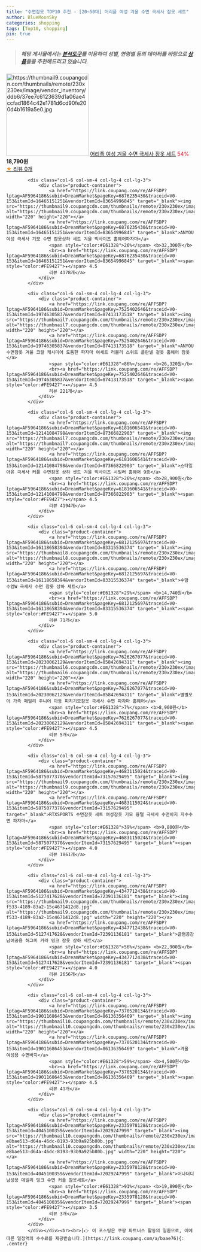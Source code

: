 ```yaml
---
title: "수면잠옷 TOP10 추천 - [20~50대] 어리플 여성 겨울 수면 극세사 잠옷 세트"
author: BlueMoonSky
categories: shopping
tags: [Top10, shopping]
pin: true
---
```


> ##### 해당 게시물에서는 [**분석도구**](https://itemscout.io/)를 이용하여 **성별**, **연령별** 등의 데이터를 바탕으로 [**상품**](https://link.coupang.com/a/baae76)들을 추천해드리고 있습니다.
<div class="container"><div class="row">
            <div class="col-6 col-sm-4 col-lg-4 col-lg-3">
                <div class="product-container">
                    <a href="https://link.coupang.com/re/AFFSDP?lptag=AF5964186&subid=DreamMarket&pageKey=7634563634&traceid=V0-153&itemId=20270243781&vendorItemId=87357380469" target="_blank"><img src="https://thumbnail9.coupangcdn.com/thumbnails/remote/230x230ex/image/vendor_inventory/ddb6/37ee7c6123639d1a06ae4ccfad1864c42e1781d6cd90fe200d4b1619a5e0.jpg" alt="https://thumbnail9.coupangcdn.com/thumbnails/remote/230x230ex/image/vendor_inventory/ddb6/37ee7c6123639d1a06ae4ccfad1864c42e1781d6cd90fe200d4b1619a5e0.jpg" width="220" height="220"></a>
                    <a href="https://link.coupang.com/re/AFFSDP?lptag=AF5964186&subid=DreamMarket&pageKey=7634563634&traceid=V0-153&itemId=20270243781&vendorItemId=87357380469" target="_blank">어리플 여성 겨울 수면 극세사 잠옷 세트</a>
                    <span style="color:#E61328">54%</span> <b>18,790원</b>
                    <br><a href="https://link.coupang.com/re/AFFSDP?lptag=AF5964186&subid=DreamMarket&pageKey=7634563634&traceid=V0-153&itemId=20270243781&vendorItemId=87357380469" target="_blank"><span style="color:#FE9427">★</span> 
                    리뷰 0개</a>
                </div>
            </div>
            
            <div class="col-6 col-sm-4 col-lg-4 col-lg-3">
                <div class="product-container">
                    <a href="https://link.coupang.com/re/AFFSDP?lptag=AF5964186&subid=DreamMarket&pageKey=6876235430&traceid=V0-153&itemId=16465151251&vendorItemId=83654996845" target="_blank"><img src="https://thumbnail9.coupangcdn.com/thumbnails/remote/230x230ex/image/vendor_inventory/4dab/1d44322a693906c8386d263cd686a39c640a9791eabbb548d55d001c276f.jpg" alt="https://thumbnail9.coupangcdn.com/thumbnails/remote/230x230ex/image/vendor_inventory/4dab/1d44322a693906c8386d263cd686a39c640a9791eabbb548d55d001c276f.jpg" width="220" height="220"></a>
                    <a href="https://link.coupang.com/re/AFFSDP?lptag=AF5964186&subid=DreamMarket&pageKey=6876235430&traceid=V0-153&itemId=16465151251&vendorItemId=83654996845" target="_blank">ANYOU 여성 극세사 기모 수면 잠옷상하 세트 겨울 빅사이즈 홈웨어파자마</a>
                    <span style="color:#E61328">26%</span> <b>32,300원</b>
                    <br><a href="https://link.coupang.com/re/AFFSDP?lptag=AF5964186&subid=DreamMarket&pageKey=6876235430&traceid=V0-153&itemId=16465151251&vendorItemId=83654996845" target="_blank"><span style="color:#FE9427">★</span> 4.5
                    리뷰 4178개</a>
                </div>
            </div>
            
            <div class="col-6 col-sm-4 col-lg-4 col-lg-3">
                <div class="product-container">
                    <a href="https://link.coupang.com/re/AFFSDP?lptag=AF5964186&subid=DreamMarket&pageKey=7525402646&traceid=V0-153&itemId=19746305837&vendorItemId=87413173518" target="_blank"><img src="https://thumbnail7.coupangcdn.com/thumbnails/remote/230x230ex/image/vendor_inventory/cf2c/2803fe2844e415ca1d198666bf08a8b1208443dd90929c9432c531835116.jpeg" alt="https://thumbnail7.coupangcdn.com/thumbnails/remote/230x230ex/image/vendor_inventory/cf2c/2803fe2844e415ca1d198666bf08a8b1208443dd90929c9432c531835116.jpeg" width="220" height="220"></a>
                    <a href="https://link.coupang.com/re/AFFSDP?lptag=AF5964186&subid=DreamMarket&pageKey=7525402646&traceid=V0-153&itemId=19746305837&vendorItemId=87413173518" target="_blank">ANYOU 수면잠옷 겨울 코랄 캐시미어 도톰한 파자마 여세트 러블리 스위트 플란넬 겉옷 홈웨어 잠옷</a>
                    <span style="color:#E61328">86%</span> <b>26,320원</b>
                    <br><a href="https://link.coupang.com/re/AFFSDP?lptag=AF5964186&subid=DreamMarket&pageKey=7525402646&traceid=V0-153&itemId=19746305837&vendorItemId=87413173518" target="_blank"><span style="color:#FE9427">★</span> 4.5
                    리뷰 221개</a>
                </div>
            </div>
            
            <div class="col-6 col-sm-4 col-lg-4 col-lg-3">
                <div class="product-container">
                    <a href="https://link.coupang.com/re/AFFSDP?lptag=AF5964186&subid=DreamMarket&pageKey=6181606541&traceid=V0-153&itemId=12141084798&vendorItemId=87366822903" target="_blank"><img src="https://thumbnail7.coupangcdn.com/thumbnails/remote/230x230ex/image/vendor_inventory/d5f4/9a5bd0540acc9e56dc231e2792b987ee30df740f8ed9dde2e93727b76dbf.jpg" alt="https://thumbnail7.coupangcdn.com/thumbnails/remote/230x230ex/image/vendor_inventory/d5f4/9a5bd0540acc9e56dc231e2792b987ee30df740f8ed9dde2e93727b76dbf.jpg" width="220" height="220"></a>
                    <a href="https://link.coupang.com/re/AFFSDP?lptag=AF5964186&subid=DreamMarket&pageKey=6181606541&traceid=V0-153&itemId=12141084798&vendorItemId=87366822903" target="_blank">스타일아유 극세사 커플 수면잠옷 상하 셋트 겨울 빅사이즈 시밀러 홈웨어 9종</a>
                    <span style="color:#E61328">26%</span> <b>28,900원</b>
                    <br><a href="https://link.coupang.com/re/AFFSDP?lptag=AF5964186&subid=DreamMarket&pageKey=6181606541&traceid=V0-153&itemId=12141084798&vendorItemId=87366822903" target="_blank"><span style="color:#FE9427">★</span> 4.5
                    리뷰 4194개</a>
                </div>
            </div>
            
            <div class="col-6 col-sm-4 col-lg-4 col-lg-3">
                <div class="product-container">
                    <a href="https://link.coupang.com/re/AFFSDP?lptag=AF5964186&subid=DreamMarket&pageKey=6812125697&traceid=V0-153&itemId=16118658394&vendorItemId=83315536374" target="_blank"><img src="https://thumbnail8.coupangcdn.com/thumbnails/remote/230x230ex/image/vendor_inventory/3c85/4cce120c437eafdf7023cbd51b034773ad7c0588b8ecaf8025b7e484651e.jpg" alt="https://thumbnail8.coupangcdn.com/thumbnails/remote/230x230ex/image/vendor_inventory/3c85/4cce120c437eafdf7023cbd51b034773ad7c0588b8ecaf8025b7e484651e.jpg" width="220" height="220"></a>
                    <a href="https://link.coupang.com/re/AFFSDP?lptag=AF5964186&subid=DreamMarket&pageKey=6812125697&traceid=V0-153&itemId=16118658394&vendorItemId=83315536374" target="_blank">수맘 수엠W 극세사 수면 잠옷 상하 세트</a>
                    <span style="color:#E61328">29%</span> <b>14,740원</b>
                    <br><a href="https://link.coupang.com/re/AFFSDP?lptag=AF5964186&subid=DreamMarket&pageKey=6812125697&traceid=V0-153&itemId=16118658394&vendorItemId=83315536374" target="_blank"><span style="color:#FE9427">★</span> 5.0
                    리뷰 71개</a>
                </div>
            </div>
            
            <div class="col-6 col-sm-4 col-lg-4 col-lg-3">
                <div class="product-container">
                    <a href="https://link.coupang.com/re/AFFSDP?lptag=AF5964186&subid=DreamMarket&pageKey=7626267077&traceid=V0-153&itemId=20230062129&vendorItemId=85842694311" target="_blank"><img src="https://thumbnail6.coupangcdn.com/thumbnails/remote/230x230ex/image/vendor_inventory/339e/ae5bbd6ad9559ae559e85bd4bfda44152fa51262cdc6427f210d5fe1cd70.jpg" alt="https://thumbnail6.coupangcdn.com/thumbnails/remote/230x230ex/image/vendor_inventory/339e/ae5bbd6ad9559ae559e85bd4bfda44152fa51262cdc6427f210d5fe1cd70.jpg" width="220" height="220"></a>
                    <a href="https://link.coupang.com/re/AFFSDP?lptag=AF5964186&subid=DreamMarket&pageKey=7626267077&traceid=V0-153&itemId=20230062129&vendorItemId=85842694311" target="_blank">별별모아 가족 패밀리 주니어 아동 피치기모잠옷 극세사 수면 파자마 홈웨어</a>
                    <span style="color:#E61328">7%</span> <b>8,900원</b>
                    <br><a href="https://link.coupang.com/re/AFFSDP?lptag=AF5964186&subid=DreamMarket&pageKey=7626267077&traceid=V0-153&itemId=20230062129&vendorItemId=85842694311" target="_blank"><span style="color:#FE9427">★</span> 4.5
                    리뷰 5개</a>
                </div>
            </div>
            
            <div class="col-6 col-sm-4 col-lg-4 col-lg-3">
                <div class="product-container">
                    <a href="https://link.coupang.com/re/AFFSDP?lptag=AF5964186&subid=DreamMarket&pageKey=4683115024&traceid=V0-153&itemId=5875077370&vendorItemId=73157629495" target="_blank"><img src="https://thumbnail9.coupangcdn.com/thumbnails/remote/230x230ex/image/vendor_inventory/bd22/77b0b919be9a08d10f089f23aafbf13a4532cb7b8332e749774c5aa13e74.jpg" alt="https://thumbnail9.coupangcdn.com/thumbnails/remote/230x230ex/image/vendor_inventory/bd22/77b0b919be9a08d10f089f23aafbf13a4532cb7b8332e749774c5aa13e74.jpg" width="220" height="220"></a>
                    <a href="https://link.coupang.com/re/AFFSDP?lptag=AF5964186&subid=DreamMarket&pageKey=4683115024&traceid=V0-153&itemId=5875077370&vendorItemId=73157629495" target="_blank">RTXSPORTS 수면잠옷 세트 여성잠옷 기모 융털 극세사 수면바지 자수수면 파자마</a>
                    <span style="color:#E61328">39%</span> <b>9,800원</b>
                    <br><a href="https://link.coupang.com/re/AFFSDP?lptag=AF5964186&subid=DreamMarket&pageKey=4683115024&traceid=V0-153&itemId=5875077370&vendorItemId=73157629495" target="_blank"><span style="color:#FE9427">★</span> 4.0
                    리뷰 1861개</a>
                </div>
            </div>
            
            <div class="col-6 col-sm-4 col-lg-4 col-lg-3">
                <div class="product-container">
                    <a href="https://link.coupang.com/re/AFFSDP?lptag=AF5964186&subid=DreamMarket&pageKey=4347712438&traceid=V0-153&itemId=5127417628&vendorItemId=72391136181" target="_blank"><img src="https://thumbnail9.coupangcdn.com/thumbnails/remote/230x230ex/image/retail/images/2020/11/16/12/6/0782ca4b-f533-4189-83a2-15c4671412d8.jpg" alt="https://thumbnail9.coupangcdn.com/thumbnails/remote/230x230ex/image/retail/images/2020/11/16/12/6/0782ca4b-f533-4189-83a2-15c4671412d8.jpg" width="220" height="220"></a>
                    <a href="https://link.coupang.com/re/AFFSDP?lptag=AF5964186&subid=DreamMarket&pageKey=4347712438&traceid=V0-153&itemId=5127417628&vendorItemId=72391136181" target="_blank">글램공감 남여공용 허그미 카라 밍크 잠옷 상하 세트</a>
                    <span style="color:#E61328">56%</span> <b>22,900원</b>
                    <br><a href="https://link.coupang.com/re/AFFSDP?lptag=AF5964186&subid=DreamMarket&pageKey=4347712438&traceid=V0-153&itemId=5127417628&vendorItemId=72391136181" target="_blank"><span style="color:#FE9427">★</span> 4.0
                    리뷰 2656개</a>
                </div>
            </div>
            
            <div class="col-6 col-sm-4 col-lg-4 col-lg-3">
                <div class="product-container">
                    <a href="https://link.coupang.com/re/AFFSDP?lptag=AF5964186&subid=DreamMarket&pageKey=7370520134&traceid=V0-153&itemId=19011686453&vendorItemId=86136356469" target="_blank"><img src="https://thumbnail10.coupangcdn.com/thumbnails/remote/230x230ex/image/vendor_inventory/a95a/c187c69ba8814e1ac97cfab5e52c0cfbf83874c6dc30077bf471fa31ab33.jpeg" alt="https://thumbnail10.coupangcdn.com/thumbnails/remote/230x230ex/image/vendor_inventory/a95a/c187c69ba8814e1ac97cfab5e52c0cfbf83874c6dc30077bf471fa31ab33.jpeg" width="220" height="220"></a>
                    <a href="https://link.coupang.com/re/AFFSDP?lptag=AF5964186&subid=DreamMarket&pageKey=7370520134&traceid=V0-153&itemId=19011686453&vendorItemId=86136356469" target="_blank">겨울 여성용 수면바지</a>
                    <span style="color:#E61328">59%</span> <b>4,500원</b>
                    <br><a href="https://link.coupang.com/re/AFFSDP?lptag=AF5964186&subid=DreamMarket&pageKey=7370520134&traceid=V0-153&itemId=19011686453&vendorItemId=86136356469" target="_blank"><span style="color:#FE9427">★</span> 4.5
                    리뷰 41개</a>
                </div>
            </div>
            
            <div class="col-6 col-sm-4 col-lg-4 col-lg-3">
                <div class="product-container">
                    <a href="https://link.coupang.com/re/AFFSDP?lptag=AF5964186&subid=DreamMarket&pageKey=2335978128&traceid=V0-153&itemId=4045100359&vendorItemId=72029247999" target="_blank"><img src="https://thumbnail10.coupangcdn.com/thumbnails/remote/230x230ex/image/retail/images/642781903218155-e8bae513-d64a-46dc-8193-93b9a925b80b.jpg" alt="https://thumbnail10.coupangcdn.com/thumbnails/remote/230x230ex/image/retail/images/642781903218155-e8bae513-d64a-46dc-8193-93b9a925b80b.jpg" width="220" height="220"></a>
                    <a href="https://link.coupang.com/re/AFFSDP?lptag=AF5964186&subid=DreamMarket&pageKey=2335978128&traceid=V0-153&itemId=4045100359&vendorItemId=72029247999" target="_blank">어나더디 남성용 데일리 밍크 수면 커플 잠옷세트</a>
                    <span style="color:#E61328">91%</span> <b>19,890원</b>
                    <br><a href="https://link.coupang.com/re/AFFSDP?lptag=AF5964186&subid=DreamMarket&pageKey=2335978128&traceid=V0-153&itemId=4045100359&vendorItemId=72029247999" target="_blank"><span style="color:#FE9427">★</span> 3.5
                    리뷰 3개</a>
                </div>
            </div>
            </div></div><br><br>[👉 이 포스팅은 쿠팡 파트너스 활동의 일환으로, 이에 따른 일정액의 수수료를 제공받습니다.](https://link.coupang.com/a/baae76){: .center}